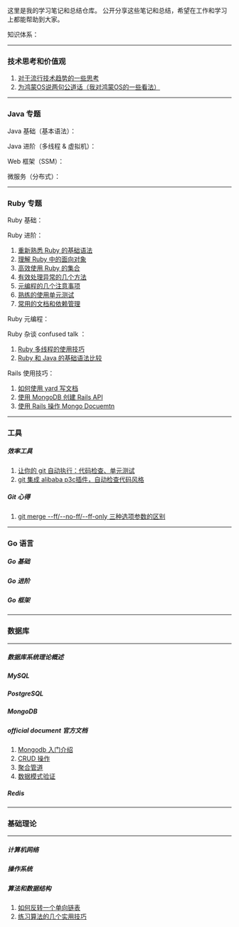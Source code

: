 这里是我的学习笔记和总结仓库。
公开分享这些笔记和总结，希望在工作和学习上都能帮助到大家。

知识体系：
___
### 技术思考和价值观

1. [对于流行技术趋势的一些思考](https://github.com/xiao2shiqi/pro_developer/blob/main/think/1.md)
2. [为鸿蒙OS说两句公道话（我对鸿蒙OS的一些看法）](https://github.com/xiao2shiqi/pro_developer/blob/main/think/2.md)

___
### Java 专题
Java 基础（基本语法）：

Java 进阶（多线程 & 虚拟机）：

Web 框架（SSM）：

微服务（分布式）：

___
### Ruby 专题
Ruby 基础：

Ruby 进阶：
1. [重新熟悉 Ruby 的基础语法](https://github.com/xiao2shiqi/pro_developer/blob/main/ruby_on_rails/effective_ruby/1.md)
2. [理解 Ruby 中的面向对象](https://github.com/xiao2shiqi/pro_developer/blob/main/ruby_on_rails/effective_ruby/2.md)
3. [高效使用 Ruby 的集合](https://github.com/xiao2shiqi/pro_developer/blob/main/ruby_on_rails/effective_ruby/3.md)
4. [有效处理异常的几个方法](https://github.com/xiao2shiqi/pro_developer/blob/main/ruby_on_rails/effective_ruby/4.md)
5. [元编程的几个注意事项](https://github.com/xiao2shiqi/pro_developer/blob/main/ruby_on_rails/effective_ruby/5.md)
6. [熟练的使用单元测试](https://github.com/xiao2shiqi/pro_developer/blob/main/ruby_on_rails/effective_ruby/6.md)
7. [常用的文档和依赖管理](https://github.com/xiao2shiqi/pro_developer/blob/main/ruby_on_rails/effective_ruby/7.md)

Ruby 元编程：

Ruby 杂谈 confused talk ：
1. [Ruby 多线程的使用技巧](https://github.com/xiao2shiqi/pro_developer/blob/main/ruby_on_rails/ruby_skill/1.md)
2. [Ruby 和 Java 的基础语法比较](https://github.com/xiao2shiqi/pro_developer/blob/main/ruby_on_rails/ruby_skill/2.md)

Rails 使用技巧：
1. [如何使用 yard 写文档](https://github.com/xiao2shiqi/pro_developer/blob/main/ruby_on_rails/rails_mongoid_manual/1.md)
2. [使用 MongoDB 创建 Rails API](https://github.com/xiao2shiqi/pro_developer/blob/main/ruby_on_rails/rails_mongoid_manual/2.md)
3. [使用 Rails 操作 Mongo Docuemtn](https://github.com/xiao2shiqi/pro_developer/blob/main/ruby_on_rails/rails_mongoid_manual/3.md)

___
### 工具
##### 效率工具
1. [让你的 git 自动执行：代码检查、单元测试](https://github.com/xiao2shiqi/pro_developer/blob/main/develop_tool/effective/1.md)
2. [git 集成 alibaba p3c插件，自动检查代码风格](https://github.com/xiao2shiqi/pro_developer/blob/main/develop_tool/effective/2.md)

##### Git 心得
1. [git merge --ff/--no-ff/--ff-only 三种选项参数的区别](https://github.com/xiao2shiqi/pro_developer/blob/main/develop_tool/git/pro_git/3_git_branch/1.md)


___
### Go 语言
##### Go 基础
##### Go 进阶
##### Go 框架
___
### 数据库
___
##### 数据库系统理论概述
##### MySQL 
##### PostgreSQL
##### MongoDB

##### official document 官方文档
1. [Mongodb 入门介绍](https://github.com/xiao2shiqi/pro_developer/blob/main/db/mongodb/official_documents/1.md)
2. [CRUD 操作](https://github.com/xiao2shiqi/pro_developer/blob/main/db/mongodb/official_documents/2.md)
3. [聚合管道](https://github.com/xiao2shiqi/pro_developer/blob/main/db/mongodb/official_documents/3.md)
4. [数据模式验证](https://github.com/xiao2shiqi/pro_developer/blob/main/db/mongodb/official_documents/4.md)
##### Redis
___
### 基础理论 
___

##### 计算机网络
##### 操作系统
##### 算法和数据结构
1. [如何反转一个单向链表](https://github.com/xiao2shiqi/pro_developer/blob/main/algo/1.md)
2. [练习算法的几个实用技巧](https://github.com/xiao2shiqi/pro_developer/blob/main/algo/2.md)